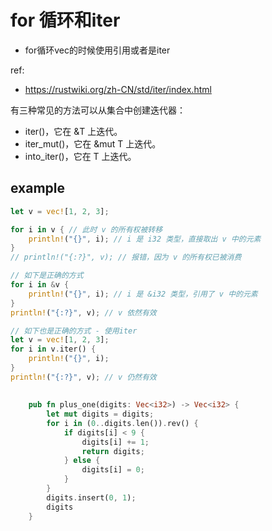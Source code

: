 # for 循环和iter
- for循环vec的时候使用引用或者是iter

ref:
- https://rustwiki.org/zh-CN/std/iter/index.html


有三种常见的方法可以从集合中创建迭代器：
- iter()，它在 &T 上迭代。
- iter_mut()，它在 &mut T 上迭代。
- into_iter()，它在 T 上迭代。

## example
```rs
let v = vec![1, 2, 3];

for i in v { // 此时 v 的所有权被转移
    println!("{}", i); // i 是 i32 类型，直接取出 v 中的元素
}
// println!("{:?}", v); // 报错，因为 v 的所有权已被消费

// 如下是正确的方式
for i in &v {
    println!("{}", i); // i 是 &i32 类型，引用了 v 中的元素
}
println!("{:?}", v); // v 依然有效

// 如下也是正确的方式 - 使用iter
let v = vec![1, 2, 3];
for i in v.iter() {
    println!("{}", i);
}
println!("{:?}", v); // v 仍然有效
```
##
```rs
    pub fn plus_one(digits: Vec<i32>) -> Vec<i32> {
        let mut digits = digits;
        for i in (0..digits.len()).rev() {
            if digits[i] < 9 {
                digits[i] += 1;
                return digits;
            } else {
                digits[i] = 0;
            }
        }
        digits.insert(0, 1);
        digits
    }
```